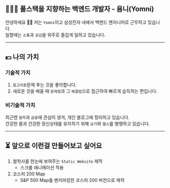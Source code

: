 ## 👨🏻‍💻 풀스택을 지향하는 백엔드 개발자 - 욤니(Yomni)


안녕하세요 🙌🏻 
저는 `Yomni`이고 삼성전자 내에서 백엔드 엔지니어로 근무하고 있습니다.  
일할때는 `소통`과 `공감`을 위주로 즐겁게 일하고 있습니다.

-------

## 💵 나의 가치 

### 기술적 가치

1. `알고리즘`문제 푸는 것을 좋아합니다.
2. 새로운 것을 배울 때 `문제점`과 그 `해결법`으로 접근하여 빠르게 습득하는 편입니다.

### 비기술적 가치

최근엔 `철학`과 `금융`에 관심이 생겨, 개인 블로그에 정리하고 있습니다.  
건강한 몸과 건강한 정신상태를 유지하기 위해 `요가`와 `헬스`를 병행하고 있습니다.

---

## ⏳ 앞으로 이런걸 만들어보고 싶어요

1. 철학사를 한눈에 보여주는 `Static Website` 제작
	-  스크롤 애니메이션 적용
2. 코스피 200 Map
	- S&P 500 Map를 벤치마킹한 코스피 200 버전으로 제작
